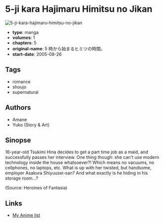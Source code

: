 # 5-ji kara Hajimaru Himitsu no Jikan

![5-ji-kara-hajimaru-himitsu-no-jikan](https://cdn.myanimelist.net/images/manga/2/76433.jpg)

-   **type**: manga
-   **volumes**: 1
-   **chapters**: 5
-   **original-name**: 5 時から始まるヒミツの時間。
-   **start-date**: 2005-08-26

## Tags

-   romance
-   shoujo
-   supernatural

## Authors

-   Amane
-   Yuko (Story & Art)

## Sinopse

16-year-old Tsukimi Hina decides to get a part time job as a maid, and successfully passes her interview. One thing though: she can't use modern technology inside the house whatsoever?! Which means no vacuums, no cellphones, no laptops, etc. What is up with her twisted, but handsome, employer Asakura Shiyuusei-san? And what exactly is he hiding in his storage room...?

(Source: Heroines of Fantasia)

## Links

-   [My Anime list](https://myanimelist.net/manga/6716/5-ji_kara_Hajimaru_Himitsu_no_Jikan)

